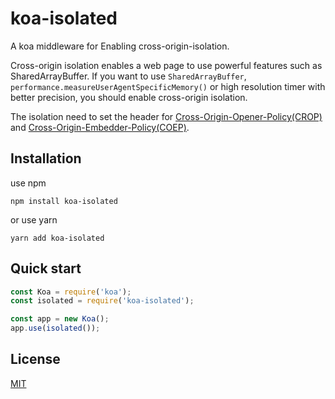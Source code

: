 # koa-isolated
A koa middleware for Enabling cross-origin-isolation.

Cross-origin isolation enables a web page to use powerful features such as
SharedArrayBuffer. If you want to use `SharedArrayBuffer`, `performance.measureUserAgentSpecificMemory()` or high resolution timer with better precision, you should enable cross-origin isolation.

The isolation need to set the header for [Cross-Origin-Opener-Policy(CROP)](https://developer.mozilla.org/en-US/docs/Web/HTTP/Headers/Cross-Origin-Opener-Policy) and [Cross-Origin-Embedder-Policy(COEP)](https://developer.mozilla.org/zh-CN/docs/Web/HTTP/Headers/Cross-Origin-Embedder-Policy).

## Installation

use npm

```shell
npm install koa-isolated
```

or use yarn

```shell
yarn add koa-isolated
```

## Quick start

```javascript
const Koa = require('koa');
const isolated = require('koa-isolated');

const app = new Koa();
app.use(isolated());
```

## License
[MIT](https://github.com/fx109138/koa-isolated/blob/main/LICENSE)
